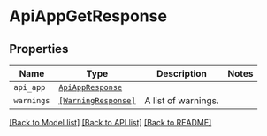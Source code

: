 # ApiAppGetResponse



## Properties

| Name | Type | Description | Notes |
| ---- | ---- | ----------- | ----- |
| `api_app` | [```ApiAppResponse```](ApiAppResponse.md) |    |  |
| `warnings` | [```[WarningResponse]```](WarningResponse.md) |  A list of warnings.  |  |


[[Back to Model list]](../README.md#documentation-for-models) [[Back to API list]](../README.md#documentation-for-api-endpoints) [[Back to README]](../README.md)


